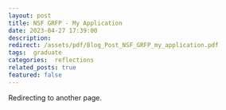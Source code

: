 ```yaml
---
layout: post
title: NSF GRFP - My Application
date: 2023-04-27 17:39:00
description: 
redirect: /assets/pdf/Blog_Post_NSF_GRFP_my_application.pdf
tags:  graduate
categories:  reflections
related_posts: true
featured: false
---
```


Redirecting to another page.
